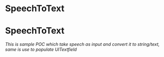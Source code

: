 # SpeechToText

SpeechToText
==============

*This is sample POC which take speech as input and convert it to string/text, same is use to populate UITextfield*
